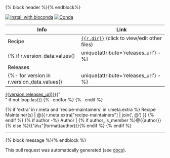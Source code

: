<!--
creator: autobump {{version}}
type: {% block type %}{% endblock %}

recipe: {{r.name}}
orig_version: {{r.orig.version}}
orig_build_number: {{r.orig.build_number}}
new_version: {{r.version}}
new_build_bumber: {{r.build_number}}
-->

{% block header %}{% endblock%}

[![install with bioconda](https://img.shields.io/badge/install%20with-bioconda-brightgreen.svg?style=flat)](http://bioconda.github.io/recipes/{r.name}/README.html) [![Conda](https://img.shields.io/conda/dn/bioconda/{{r.name}}.svg)](https://anaconda.org/bioconda/{{r.name}}/files)

Info | Link
-----|-----
Recipe | [`{{r.dir}}`](https://github.com/{{recipe_relurl}}) (click to view/edit other files)
{% if r.version_data.values()|unique(attribute='releases_url') -%}
Releases |
{%- for version in r.version_data.values()|unique(attribute='releases_url') -%}
[{{version.releases_url}}](version.releases_url){{"<br>" if not loop.last}}
{%- endfor %}
{%- endif %}

{% if 'extra' in r.meta and 'recipe-maintainers' in r.meta.extra %}
Recipe Maintainer(s) | @{{ r.meta.extra["recipe-maintainers"] | join(', @') }}
{% endif %}
{% if author -%}
Author | {% if author_is_member %}@{{author}}{% else %}{{"`@%s`"|format(author)}}{% endif %}
{% endif %}

***

{% block message %}{% endblock %}

This pull request was automatically generated (see [docs](https://bioconda.github.io/updating.html)).

